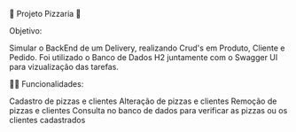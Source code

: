 🍕 Projeto Pizzaria 🍕

Objetivo: 

Simular o BackEnd de um Delivery, realizando Crud's em Produto, Cliente e Pedido. 
Foi utilizado o Banco de Dados H2 juntamente com o Swagger UI para vizualização das tarefas.

👨‍💻 Funcionalidades: 

Cadastro de pizzas e clientes
Alteração de pizzas e clientes
Remoção de pizzas e clientes
Consulta no banco de dados para verificar as pizzas ou os clientes cadastrados
